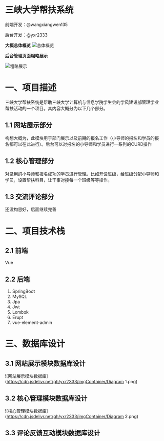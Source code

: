 # 三峡大学帮扶系统
前端开发：@wangxiangwen135

后台开发：@yxr2333

**大概总体概览**
![总体概览](https://cdn.jsdelivr.net/gh/yxr2333/imgContainer/xuqiu.png)


**后台管理页面粗略展示**

![粗略展示](https://cdn.jsdelivr.net/gh/yxr2333/imgContainer/20211211104712.png)

# 一、项目描述
三峡大学帮扶系统是帮助三峡大学计算机与信息学院学生会的学风建设部管理学业帮扶活动的一个项目。其内容大概分为以下几个部分。
## 1.1 网站展示部分
构想大概为，此模块用于部门展示以及前期的报名工作（小导师的报名和学员的报名都可以在此进行）。后台可以对报名的小导师和学员进行一系列的CURD操作

## 1.2 核心管理部分
对录用的小导师和报名成功的学员进行管理。比如开设班级，给班级分配小导师和学员，设置帮扶科目，让干事对接每一个班级等等操作。

## 1.3 交流评论部分
还没构思好，后面继续完善

# 二、项目技术栈

## 2.1 前端

Vue

## 2.2 后端
1. SpringBoot
2. MySQL
3. Jpa
4. Jwt
5. Lombok
6. Erupt
7. vue-element-admin


# 三、数据库设计

## 3.1 网站展示模块数据库设计
![网站展示模块数据库](https://cdn.jsdelivr.net/gh/yxr2333/imgContainer/Diagram 1.png)


## 3.2 核心管理模块数据库设计
![核心管理模块数据库](https://cdn.jsdelivr.net/gh/yxr2333/imgContainer/Diagram 2.png)

## 3.3 评论反馈互动模块数据库设计
